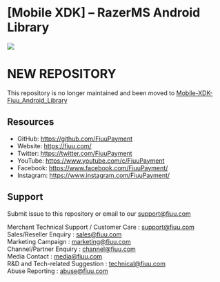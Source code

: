 # [Mobile XDK] – RazerMS Android Library

<img src="https://user-images.githubusercontent.com/38641542/74424311-a9d64000-4e8c-11ea-8d80-d811cfe66972.jpg">

# NEW REPOSITORY
This repository is no longer maintained and been moved to [Mobile-XDK-Fiuu_Android_Library](https://github.com/FiuuPayment/Mobile-XDK-Fiuu_Android_Library)

## Resources
- GitHub:     https://github.com/FiuuPayment
- Website:    https://fiuu.com/
- Twitter:    https://twitter.com/FiuuPayment
- YouTube:    https://www.youtube.com/c/FiuuPayment
- Facebook:   https://www.facebook.com/FiuuPayment/
- Instagram:  https://www.instagram.com/FiuuPayment/

## Support

Submit issue to this repository or email to our support@fiuu.com

Merchant Technical Support / Customer Care : support@fiuu.com<br>
Sales/Reseller Enquiry : sales@fiuu.com<br>
Marketing Campaign : marketing@fiuu.com<br>
Channel/Partner Enquiry : channel@fiuu.com<br>
Media Contact : media@fiuu.com<br>
R&D and Tech-related Suggestion : technical@fiuu.com<br>
Abuse Reporting : abuse@fiuu.com